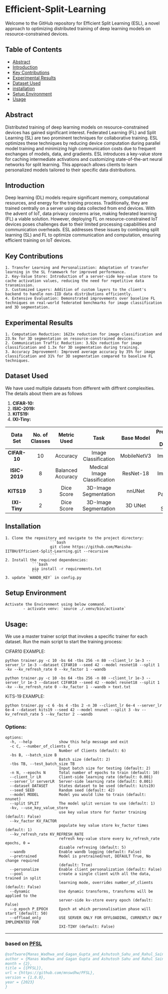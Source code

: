 # Efficient-Split-Learning

Welcome to the GitHub repository for Efficient Split Learning (ESL), a novel approach to optimizing distributed training of deep learning models on resource-constrained devices.

## Table of Contents
- [Abstract](#abstract)
- [Introduction](#introduction)
- [Key Contributions](#contribution)
- [Experimental Results](#results)
- [Dataset Used](#dataset-used)
- [installation](#install)
- [Setup Environment](#setup-environment)
- [Usage](#usgae)

## Abstract
Distributed training of deep learning models on resource-constrained devices has gained significant interest. Federated Learning (FL) and Split Learning (SL) are two prominent techniques for collaborative training. ESL optimizes these techniques by reducing device computation during parallel model training and minimizing high communication costs due to frequent exchanges of models, data, and gradients. ESL introduces a key-value store for caching intermediate activations and customizing state-of-the-art neural networks for split learning. This approach allows clients to learn personalized models tailored to their specific data distributions.

## Introduction
Deep learning (DL) models require significant memory, computational resources, and energy for the training process. Traditionally, they are trained centrally on a server using data collected from end devices. With the advent of IoT, data privacy concerns arise, making federated learning (FL) a viable solution. However, deploying FL on resource-constrained IoT devices poses challenges due to their limited processing capabilities and communication overheads. ESL addresses these issues by combining split learning (SL) and FL to optimize communication and computation, ensuring efficient training on IoT devices.

## Key Contributions
    1. Transfer Learning and Personalization: Adaptation of transfer learning in the SL framework for improved performance.
    2. Key-Value Store: Introduction of a server-side key-value store to cache activation values, reducing the need for repetitive data transmission.
    3. Customized Layers: Addition of custom layers to the client's backend to handle non-IID data distributions efficiently.
    4. Extensive Evaluation: Demonstrated improvements over baseline FL techniques on real-world federated benchmarks for image classification and 3D segmentation.

## Experimental Results
    1. Computation Reduction: 1623x reduction for image classification and 23.9x for 3D segmentation on resource-constrained devices.
    2. Communication Traffic Reduction: 3.92x reduction for image classification and 1.3x for 3D segmentation during training.
    3. Accuracy Improvement: Improved average accuracy by 35% for image classification and 31% for 3D segmentation compared to baseline FL techniques.

## Dataset Used
We have used multiple datasets from different with diffrent complexities. The details about them are as follows
1. **CIFAR-10:** 
2. **ISIC-2019:** 
3. **KITS19:**
4. **IXI-Tiny:**
   

| **Data Set**      | **No. of Classes** | **Metric Used** | **Task** | **Base Model** | **Pretrained on Dataset** |
|:--------------------------:|:------------------:|:------------------:|:---------------------:|:-------------------:|:------------------------------:|
| **CIFAR-10**        | 10            | Accuracy            | Image Classification                   | MobileNetV3                  | ImageNet                      | 
| **ISIC-2019**          | 8            | Balanced Accuracy        | Medical Image Classification                   | ResNet-18                 | ImageNet                       | 
| **KITS19**        | 3            | Dice Score     | 3D-Image Segmentation                  | nnUNet                  | MSD Pancreas                       |  
| **IXI-Tiny** | 2         | Dice Score       | 3D-Image Segmentation                  | 3D UNet               | MSD Spleen                     | 

## Installation
    1. Clone the repository and navigate to the project directory:
                        ```bash
                        git clone https://github.com/Manisha-IITBH/Efficient-Split-Learning.git --recursive
                        ```
    2. Install the required dependencies:
                ```bash
                pip install -r requirements.txt
                ```
    3. update `WANDB_KEY` in config.py

    
## Setup Environment
    Activate the Environment using below command.
            - activate venv: `source ./.venv/bin/activate`

## Usage:

We use a master trainer script that invokes a specific trainer for each dataset. Run the main script to start the training process:

CIFAR10 EXAMPLE:

```
python trainer.py -c 10 -bs 64 -tbs 256 -n 80 --client_lr 1e-3 --server_lr 1e-3 --dataset CIFAR10 --seed 42 --model resnet18 --split 1 -kv --kv_refresh_rate 0 --kv_factor 1 --wandb

python trainer.py -c 10 -bs 64 -tbs 256 -n 80 --client_lr 1e-3 --server_lr 1e-3 --dataset CIFAR10 --seed 42 --model resnet18 --split 1 -kv --kv_refresh_rate 0 --kv_factor 1 --wandb > text.txt
```

KiTS-19 EXAMPLE:

```
python trainer.py -c 6 -bs 4 -tbs 2 -n 30 --client_lr 6e-4 --server_lr 6e-4 --dataset kits19 --seed 42 --model nnunet --split 3 -kv --kv_refresh_rate 5 --kv_factor 2 --wandb
```


### Options:
```
options:
  -h, --help            show this help message and exit
  -c C, --number_of_clients C
                        Number of Clients (default: 6)
  -bs B, --batch_size B
                        Batch size (default: 2)
  -tbs TB, --test_batch_size TB
                        Input batch size for testing (default: 2)
  -n N, --epochs N      Total number of epochs to train (default: 10)
  --client_lr LR        Client-side learning rate (default: 0.001)
  --server_lr serverLR  Server-side learning rate (default: 0.001)
  --dataset DATASET     States dataset to be used (default: kits19)
  --seed SEED           Random seed (default: 42)
  --model MODEL         Model you would like to train (default: nnunet)
  --split SPLIT         The model split version to use (default: 1)
  -kv, --use_key_value_store
                        use key value store for faster training (default: False)
  --kv_factor KV_FACTOR
                        populate key value store kv_factor times (default: 1)
  --kv_refresh_rate KV_REFRESH_RATE
                        refresh key-value store every kv_refresh_rate epochs, 0 =
                        disable refresing (default: 5)
  --wandb               Enable wandb logging (default: False)
  --pretrained          Model is pretrained/not, DEFAULT True, No change required
                        (default: True)
  --personalize         Enable client personalization (default: False)
  --pool                create a single client with all the data, trained in split
                        learning mode, overrides number_of_clients (default: False)
  --dynamic             Use dynamic transforms, transforms will be applied to the
                        server-side kv-store every epoch (default: False)
  --p_epoch P_EPOCH     Epoch at which personalisation phase will start (default: 50)
  --offload_only        USE SERVER ONLY FOR OFFLOADING, CURRENTLY ONLY IMPLEMENTED FOR
                        IXI-TINY (default: False)
```

---

### based on [PFSL](https://paperswithcode.com/paper/pfsl-personalized-fair-split-learning-with)

```bibtex
@software{Manas_Wadhwa_and_Gagan_Gupta_and_Ashutosh_Sahu_and_Rahul_Saini_and_Vidhi_Mittal_PFSL_2023,
author = {Manas Wadhwa and Gagan Gupta and Ashutosh Sahu and Rahul Saini and Vidhi Mittal},
month = {2},
title = {{PFSL}},
url = {https://github.com/mnswdhw/PFSL},
version = {1.0.0},
year = {2023} 
}
```
